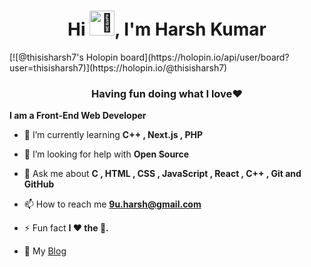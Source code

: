 <h1 align="center">Hi <img src="https://c.tenor.com/SNL9_xhZl9oAAAAi/waving-hand-joypixels.gif" width="40" height="40" alt="👋" />, I'm Harsh Kumar</h1>
[![@thisisharsh7's Holopin board](https://holopin.io/api/user/board?user=thisisharsh7)](https://holopin.io/@thisisharsh7)
<h3 align="center">Having fun doing what I love❤️</h3>

**I am a Front-End Web Developer**

- 🌱 I’m currently learning **C++ , Next.js , PHP**

- 🤝 I’m looking for help with **Open Source**

- 💬 Ask me about **C , HTML , CSS , JavaScript , React , C++ , Git and GitHub**

- 📫 How to reach me **9u.harsh@gmail.com**

- ⚡ Fun fact **I ❤️ the 🌊.**

- 📝 My [Blog](https://dev.to/thisisharsh7/before-you-start-coding--357b "My First Dev Blog")



